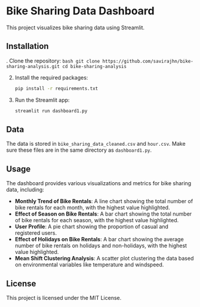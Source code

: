 # Bike Sharing Data Dashboard

This project visualizes bike sharing data using Streamlit.

## Installation

. Clone the repository:
    ```bash
    git clone https://github.com/savirajhn/bike-sharing-analysis.git
    cd bike-sharing-analysis
    ```

2. Install the required packages:
    ```bash
    pip install -r requirements.txt
    ```

3. Run the Streamlit app:
    ```bash
    streamlit run dashboard1.py
    ```

## Data

The data is stored in `bike_sharing_data_cleaned.csv` and `hour.csv`. Make sure these files are in the same directory as `dashboard1.py`.

## Usage

The dashboard provides various visualizations and metrics for bike sharing data, including:

- **Monthly Trend of Bike Rentals**: A line chart showing the total number of bike rentals for each month, with the highest value highlighted.
- **Effect of Season on Bike Rentals**: A bar chart showing the total number of bike rentals for each season, with the highest value highlighted.
- **User Profile**: A pie chart showing the proportion of casual and registered users.
- **Effect of Holidays on Bike Rentals**: A bar chart showing the average number of bike rentals on holidays and non-holidays, with the highest value highlighted.
- **Mean Shift Clustering Analysis**: A scatter plot clustering the data based on environmental variables like temperature and windspeed.


## License

This project is licensed under the MIT License.
